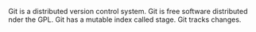 Git is a distributed version control system.
Git is free software distributed nder the GPL.
Git has a mutable index called stage.
Git tracks changes.
